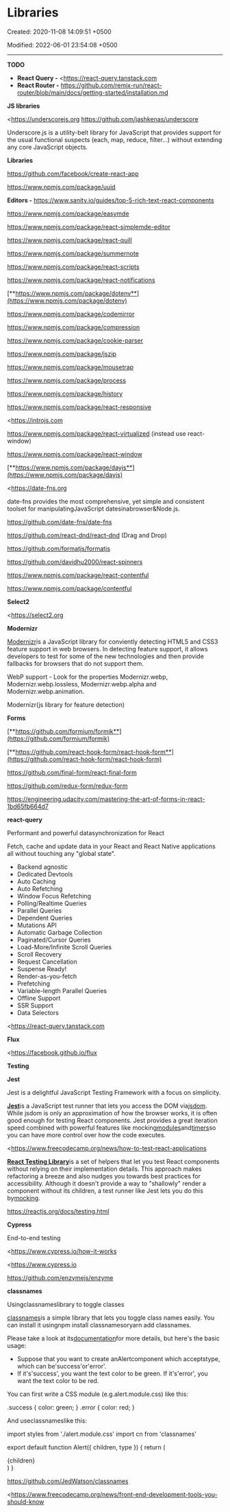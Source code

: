 # Libraries

Created: 2020-11-08 14:09:51 +0500

Modified: 2022-06-01 23:54:08 +0500

---

**TODO**
-   **React Query -** <https://react-query.tanstack.com
-   **React Router -** <https://github.com/remix-run/react-router/blob/main/docs/getting-started/installation.md>



**JS libraries**

<https://underscorejs.org <https://github.com/jashkenas/underscore>

Underscore.js is a utility-belt library for JavaScript that provides support for the usual functional suspects (each, map, reduce, filter...) without extending any core JavaScript objects.



**Libraries**

<https://github.com/facebook/create-react-app>

<https://www.npmjs.com/package/uuid>



**Editors -** <https://www.sanity.io/guides/top-5-rich-text-react-components>

<https://www.npmjs.com/package/easymde>

<https://www.npmjs.com/package/react-simplemde-editor>

<https://www.npmjs.com/package/react-quill>

<https://www.npmjs.com/package/summernote>



<https://www.npmjs.com/package/react-scripts>

<https://www.npmjs.com/package/react-notifications>

[**https://www.npmjs.com/package/dotenv**](https://www.npmjs.com/package/dotenv)

<https://www.npmjs.com/package/codemirror>

<https://www.npmjs.com/package/compression>

<https://www.npmjs.com/package/cookie-parser>

<https://www.npmjs.com/package/jszip>

<https://www.npmjs.com/package/mousetrap>

<https://www.npmjs.com/package/process>

<https://www.npmjs.com/package/history>

<https://www.npmjs.com/package/react-responsive>

<https://introjs.com

<https://www.npmjs.com/package/react-virtualized> (instead use react-window)

<https://www.npmjs.com/package/react-window>



[**https://www.npmjs.com/package/dayjs**](https://www.npmjs.com/package/dayjs)

<https://date-fns.org

date-fns provides the most comprehensive, yet simple and consistent toolset for manipulatingJavaScript datesinabrowser&Node.js.

<https://github.com/date-fns/date-fns>



<https://github.com/react-dnd/react-dnd> (Drag and Drop)

<https://github.com/formatjs/formatjs>

<https://github.com/davidhu2000/react-spinners>



<https://www.npmjs.com/package/react-contentful>

<https://www.npmjs.com/package/contentful>



**Select2**

<https://select2.org



**Modernizr**

[Modernizr](https://modernizr.com/)is a JavaScript library for conviently detecting HTML5 and CSS3 feature support in web browsers. In detecting feature support, it allows developers to test for some of the new technologies and then provide fallbacks for browsers that do not support them.



WebP support - Look for the properties Modernizr.webp, Modernizr.webp.lossless, Modernizr.webp.alpha and Modernizr.webp.animation.



Modernizr(js library for feature detection)



**Forms**

[**https://github.com/formium/formik**](https://github.com/formium/formik)

[**https://github.com/react-hook-form/react-hook-form**](https://github.com/react-hook-form/react-hook-form)

<https://github.com/final-form/react-final-form>

<https://github.com/redux-form/redux-form>

<https://engineering.udacity.com/mastering-the-art-of-forms-in-react-1bd65fb664d7>



**react-query**

Performant and powerful datasynchronization for React



Fetch, cache and update data in your React and React Native applications all without touching any "global state".
-   Backend agnostic
-   Dedicated Devtools
-   Auto Caching
-   Auto Refetching
-   Window Focus Refetching
-   Polling/Realtime Queries
-   Parallel Queries
-   Dependent Queries
-   Mutations API
-   Automatic Garbage Collection
-   Paginated/Cursor Queries
-   Load-More/Infinite Scroll Queries
-   Scroll Recovery
-   Request Cancellation
-   Suspense Ready!
-   Render-as-you-fetch
-   Prefetching
-   Variable-length Parallel Queries
-   Offline Support
-   SSR Support
-   Data Selectors

<https://react-query.tanstack.com



**Flux**

<https://facebook.github.io/flux



**Testing**

**Jest**

Jest is a delightful JavaScript Testing Framework with a focus on simplicity.



[**Jest**](https://facebook.github.io/jest/)is a JavaScript test runner that lets you access the DOM via[jsdom](https://reactjs.org/docs/testing-environments.html#mocking-a-rendering-surface). While jsdom is only an approximation of how the browser works, it is often good enough for testing React components. Jest provides a great iteration speed combined with powerful features like mocking[modules](https://reactjs.org/docs/testing-environments.html#mocking-modules)and[timers](https://reactjs.org/docs/testing-environments.html#mocking-timers)so you can have more control over how the code executes.



<https://www.freecodecamp.org/news/how-to-test-react-applications



[**React Testing Library**](https://testing-library.com/react)is a set of helpers that let you test React components without relying on their implementation details. This approach makes refactoring a breeze and also nudges you towards best practices for accessibility. Although it doesn't provide a way to "shallowly" render a component without its children, a test runner like Jest lets you do this by[mocking](https://reactjs.org/docs/testing-recipes.html#mocking-modules).



<https://reactjs.org/docs/testing.html>



**Cypress**

End-to-end testing

<https://www.cypress.io/how-it-works

<https://www.cypress.io



<https://github.com/enzymejs/enzyme>



**classnames**

Usingclassnameslibrary to toggle classes



[classnames](https://github.com/JedWatson/classnames)is a simple library that lets you toggle class names easily. You can install it usingnpm install classnamesoryarn add classnames.



Please take a look at its[documentation](https://github.com/JedWatson/classnames)for more details, but here's the basic usage:
-   Suppose that you want to create anAlertcomponent which acceptstype, which can be'success'or'error'.
-   If it's'success', you want the text color to be green. If it's'error', you want the text color to be red.



You can first write a CSS module (e.g.alert.module.css) like this:

.success {
color: green;
}
.error {
color: red;
}

And useclassnameslike this:

import styles from './alert.module.css'
import cn from 'classnames'

export default function Alert({ children, type }) {
return (
<div
className={cn({
[styles.success]: type === 'success',
[styles.error]: type === 'error'
})}
>
{children}
</div>
)
}



<https://github.com/JedWatson/classnames>



<https://www.freecodecamp.org/news/front-end-development-tools-you-should-know
